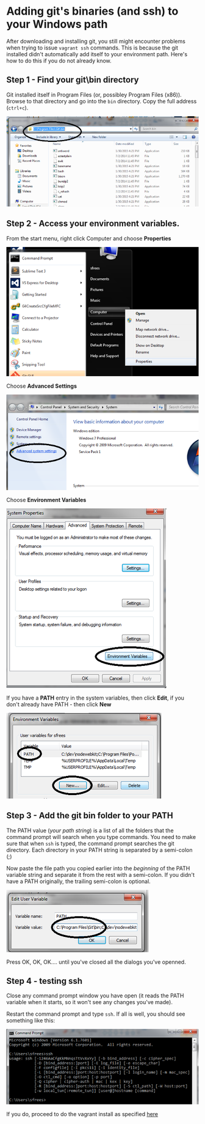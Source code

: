 # Adding git's binaries (and ssh) to your Windows path

After downloading and installing git, you still might encounter problems when trying to issue `vagrant ssh` commands.  This is because the git installed didn't automatically add itself to your environment path.  Here's how to do this if you do not already know.

## Step 1 - Find your git\bin directory
Git installed itself in Program Files (or, possibley Program Files (x86)).  Browse to that directory and go into the `bin` directory.  Copy the full address (`ctrl+c`).

<img src='git_path_images\1.png'>

## Step 2 - Access your environment variables.

From the start menu, right click Computer and choose **Properties**

<img src='git_path_images\2.png'>

Choose **Advanced Settings**

<img src='git_path_images\3.png'>

Choose **Environment Variables**

<img src='git_path_images\4.png'>

If you have a **PATH** entry in the system variables, then click **Edit**, if you don't already have PATH - then click **New**

<img src='git_path_images\5.png'>

## Step 3 - Add the git bin folder to your PATH
The PATH value (*your path string*) is a list of all the folders that the command prompt will search when you type commands.  You need to make sure that when `ssh` is typed, the command prompt searches the git directory.  Each directory in your PATH string is separated by a semi-colon (;)

Now paste the file path you copied earlier into the *beginning* of the PATH variable string and separate it from the rest with a semi-colon.  If you didn't have a PATH originally, the trailing semi-colon is optional.

<img src='git_path_images\6.png'>

Press OK, OK, OK.... until you've closed all the dialogs you've openned.  

## Step 4 - testing ssh
Close any command prompt window you have open (it reads the PATH variable when it starts, so it won't see any changes you've made).  

Restart the command prompt and type `ssh`.  If all is well, you should see something like this:

<img src='git_path_images\7.png'>

If you do, proceed to do the vagrant install as specified [here](vagrant.html)